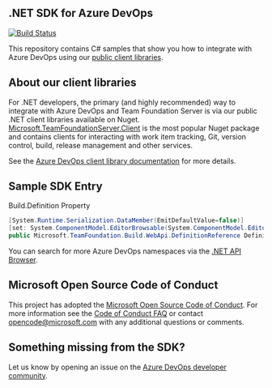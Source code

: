 ## .NET SDK for Azure DevOps

[![Build Status](https://apidrop.visualstudio.com/Content%20CI/_apis/build/status/PROD/GitHub_MicrosoftDocs_azure-devops-docs-sdk-dotnet/9bc0bbde-bfc4-adc2-75d5-c487f466b459_master_Microsoft.VisualStudio.Services.ExtensionManagement.WebApi)](https://apidrop.visualstudio.com/Content%20CI/_build/latest?definitionId=1438)

This repository contains C# samples that show you how to integrate with Azure DevOps using our [public client libraries](https://www.nuget.org/profiles/nugetvss).

## About our client libraries

For .NET developers, the primary (and highly recommended) way to integrate with Azure DevOps and Team Foundation Server is via our public .NET client libraries available on Nuget. [Microsoft.TeamFoundationServer.Client](https://www.nuget.org/packages/Microsoft.TeamFoundationServer.Client) is the most popular Nuget package and contains clients for interacting with work item tracking, Git, version control, build, release management and other services.

See the [Azure DevOps client library documentation](https://docs.microsoft.com/azure/devops/integrate/concepts/dotnet-client-libraries?view=vsts) for more details.

## Sample SDK Entry

Build.Definition Property

```csharp
[System.Runtime.Serialization.DataMember(EmitDefaultValue=false)]
[set: System.ComponentModel.EditorBrowsable(System.ComponentModel.EditorBrowsableState.Never)]
public Microsoft.TeamFoundation.Build.WebApi.DefinitionReference Definition { get; set; }
```

You can search for more Azure DevOps namespaces via the [.NET API Browser](https://docs.microsoft.com/dotnet/api/?term=azure).

## Microsoft Open Source Code of Conduct

This project has adopted the [Microsoft Open Source Code of Conduct](https://opensource.microsoft.com/codeofconduct/).
For more information see the [Code of Conduct FAQ](https://opensource.microsoft.com/codeofconduct/faq/) or contact [opencode@microsoft.com](mailto:opencode@microsoft.com) with any additional questions or comments.

## Something missing from the SDK?

Let us know by opening an issue on the [Azure DevOps developer community](https://developercommunity.visualstudio.com/spaces/21/index.html).
